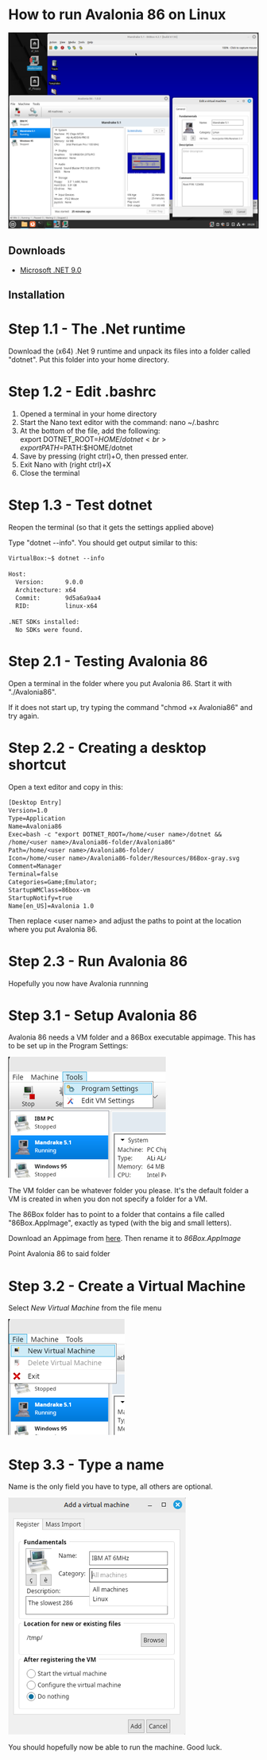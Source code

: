 # How to run Avalonia 86 on Linux

![Desktop](/images/Linux.png?raw=true)

## Downloads
 - [Microsoft .NET 9.0](https://dotnet.microsoft.com/en-us/download/dotnet/9.0)

## Installation

# Step 1.1 - The .Net runtime

Download the (x64) .Net 9 runtime and unpack its files into a folder called "dotnet". Put this folder into your home directory.

# Step 1.2 - Edit .bashrc

 1. Opened a terminal in your home directory
 2. Start the Nano text editor with the command: nano ~/.bashrc
 3. At the bottom of the file, add the following:<br>
    export DOTNET_ROOT=$HOME/dotnet<br>
    export PATH=$PATH:$HOME/dotnet
 4. Save by pressing (right ctrl)+O, then pressed enter.
 5. Exit Nano with (right ctrl)+X
 6. Close the terminal

# Step 1.3 - Test dotnet

Reopen the terminal (so that it gets the settings applied above)

Type "dotnet --info". You should get output similar to this:
```
VirtualBox:~$ dotnet --info

Host:
  Version:      9.0.0
  Architecture: x64
  Commit:       9d5a6a9aa4
  RID:          linux-x64

.NET SDKs installed:
  No SDKs were found.
```

# Step 2.1 - Testing Avalonia 86

Open a terminal in the folder where you put Avalonia 86. Start it with "./Avalonia86".

If it does not start up, try typing the command "chmod +x Avalonia86" and try again.

# Step 2.2 - Creating a desktop shortcut

Open a text editor and copy in this:
```
[Desktop Entry]
Version=1.0
Type=Application
Name=Avalonia86
Exec=bash -c "export DOTNET_ROOT=/home/<user name>/dotnet && /home/<user name>/Avalonia86-folder/Avalonia86"
Path=/home/<user name>/Avalonia86-folder/
Icon=/home/<user name>/Avalonia86-folder/Resources/86Box-gray.svg
Comment=Manager
Terminal=false
Categories=Game;Emulator;
StartupWMClass=86box-vm
StartupNotify=true
Name[en_US]=Avalonia 1.0
```

Then replace &lt;user name&gt; and adjust the paths to point at the location where you put Avalonia 86.

# Step 2.3 - Run Avalonia 86

Hopefully you now have Avalonia runnning

# Step 3.1 - Setup Avalonia 86

Avalonia 86 needs a VM folder and a 86Box executable appimage. This has to be set up in the Program Settings:

![Tools menu](/images/Linux_2.png?raw=true)

The VM folder can be whatever folder you please. It's the default folder a VM is created in when you don not specify a folder for a VM.

The 86Box folder has to point to a folder that contains a file called "86Box.AppImage", exactly as typed (with the big and small letters).

Download an Appimage from [here](https://github.com/86Box/86Box/releases/tag/v4.2.1). Then rename it to *86Box.AppImage*

Point Avalonia 86 to said folder

# Step 3.2 - Create a Virtual Machine

Select *New Virtual Machine* from the file menu

![File menu](/images/Linux_3.png?raw=true)

# Step 3.3 - Type a name

Name is the only field you have to type, all others are optional.

![File menu](/images/Linux_4.png?raw=true)

You should hopefully now be able to run the machine. Good luck.
